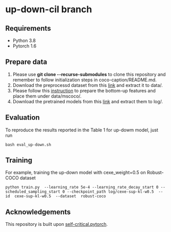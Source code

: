 # up-down-cil branch

## Requirements
- Python 3.8
- Pytorch 1.6

## Prepare data
1. Please use **git clone --recurse-submodules** to clone this repository and remember to follow initialization steps in coco-caption/README.md.
2. Download the preprocessd dataset from this [link](www.google.com) and extract it to data/.
3. Please follow this [instruction](https://github.com/ruotianluo/self-critical.pytorch/blob/master/data/README.md#convert-from-peteanderson80s-original-file) to prepare the bottom-up features and place them under data/mscoco/.
4. Download the pretrained models from this [link](www.google.com) and extract them to log/.

## Evaluation
To reproduce the results reported in the Table 1 for up-dowm model, just run

```
bash eval_up-down.sh
```

## Training
For example, training the up-down model with cexe_weight=0.5 on Robust-COCO dataset
```
python train.py  --learning_rate 5e-4 --learning_rate_decay_start 0 --scheduled_sampling_start 0 --checkpoint_path log/cexe-sup-kl-w0.5  --id  cexe-sup-kl-w0.5  --dataset  robust-coco
```

## Acknowledgements
This repository is built upon [self-critical.pytorch](https://github.com/ruotianluo/self-critical.pytorch).
